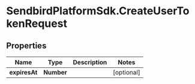 # SendbirdPlatformSdk.CreateUserTokenRequest

## Properties

Name | Type | Description | Notes
------------ | ------------- | ------------- | -------------
**expiresAt** | **Number** |  | [optional] 


